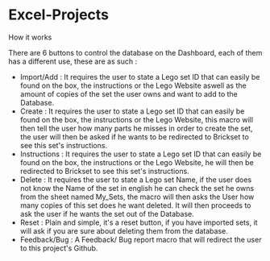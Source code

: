 # Excel-Projects
How it works

There are 6 buttons to control the database on the Dashboard, each of them has a different use, these are as such :

- Import/Add : It requires the user to state a Lego set ID that can easily be found on the box, the instructions or the Lego Website
  aswell as the amount of copies of the set the user owns and want to add to the Database.
- Create : It requires the user to state a Lego set ID that can easily be found on the box, the instructions or the Lego Website,
  this macro will then tell the user how many parts he misses in order to create the set, the user will then be asked if he wants to be redirected to Brickset to see
  this set's instructions.
- Instructions : It requires the user to state a Lego set ID that can easily be found on the box, the instructions or the Lego Website,
  he will then be redirected to Brickset to see this set's instructions.
- Delete : It requires the user to state a Lego set Name, if the user does not know the Name of the set in english he can check the set he owns from 
  the sheet named My_Sets, the macro will then asks the User how many copies of this set does he want deleted. It will then proceeds to ask the user if he wants
  the set out of the Database.
- Reset : Plain and simple, it's a reset button, if you have imported sets, it will ask if you are sure about deleting them from the database.
- Feedback/Bug : A Feedback/ Bug report macro that will redirect the user to this project's Github.
